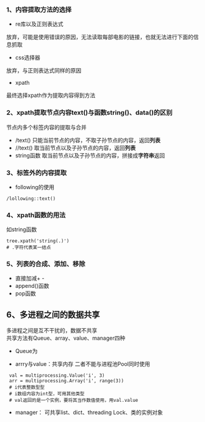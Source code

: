 ### 1、内容提取方法的选择

- re库以及正则表达式    

放弃，可能是使用错误的原因，无法读取每部电影的链接，也就无法进行下面的信息抓取

- css选择器

放弃，与正则表达式同样的原因

- xpath

最终选择xpath作为提取内容得到方法


### 2、xpath提取节点内容text()与函数string()、data()的区别

节点内多个标签内容的提取与合并

- /text()
只能当前节点的内容，不取子孙节点的内容，返回**列表**
- //text()
取当前节点以及子孙节点的内容，返回**列表**
- string函数
取当前节点以及子孙节点的内容，拼接成**字符串**返回

### 3、标签外的内容提取
- following的使用

```
/lollowing::text()
```

### 4、xpath函数的用法
如string函数

```
tree.xpath('string(.)')
# .字符代表某一结点
```



### 5、列表的合成、添加、移除

- 直接加减+ -
- append()函数
- pop函数


## 6、多进程之间的数据共享
多进程之间是互不干扰的，数据不共享  
共享方法有Queue、array、value、manager四种

- Queue为

- arrry与value：共享内存
二者不能与进程池Pool同时使用
```
 val = multiprocessing.Value('i', 3)
 arr = multiprocessing.Array('i', range(3))
 # i代表整数型型
 # i数组内容为int型，可用其他类型
 # val返回的是一个实例，要将其当作数值使用，用val.value
```

- manager：
可共享list、dict、threading Lock、类的实例对象